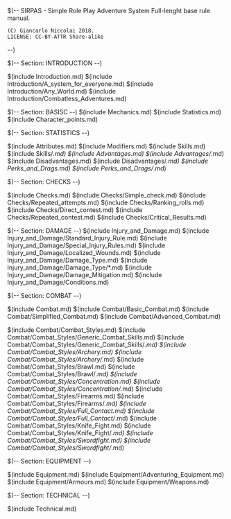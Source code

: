 $(--
	SIRPAS - Simple Role Play Adventure System
	Full-lenght base rule manual.

	(C) Giancarlo Niccolai 2018.
	LICENSE: CC-BY-ATTR Share-alike
--)

$(-- Section: INTRODUCTION --)

$(include Introduction.md)
$(include Introduction/A_system_for_everyone.md)
$(include Introduction/Any_World.md)
$(include Introduction/Combatless_Adventures.md)


$(-- Section: BASISC --)
$(include Mechanics.md)
$(include Statistics.md)
$(include Character_points.md)


$(-- Section: STATISTICS  --)

$(include Attributes.md)
$(include Modifiers.md)
$(include Skills.md)
$(include Skills/*.md)
$(include Advantages.md)
$(include Advantages/*.md)
$(include Disadvantages.md)
$(include Disadvantages/*.md)
$(include Perks_and_Drags.md)
$(include Perks_and_Drags/*.md)

$(-- Section: CHECKS --)

$(include Checks.md)
$(include Checks/Simple_check.md)
$(include Checks/Repeated_attempts.md)
$(include Checks/Ranking_rolls.md)
$(include Checks/Direct_contest.md)
$(include Checks/Repeated_contest.md)
$(include Checks/Critical_Results.md)

$(-- Section: DAMAGE  --)
$(include Injury_and_Damage.md)
$(include Injury_and_Damage/Standard_Injury_Rule.md)
$(include Injury_and_Damage/Special_Injury_Rules.md)
$(include Injury_and_Damage/Localized_Wounds.md)
$(include Injury_and_Damage/Damage_Type.md)
$(include Injury_and_Damage/Damage_Type/*.md)
$(include Injury_and_Damage/Damage_Mitigation.md)
$(include Injury_and_Damage/Conditions.md)

$(-- Section: COMBAT  --)

$(include Combat.md)
$(include Combat/Basic_Combat.md)
$(include Combat/Simplified_Combat.md)
$(include Combat/Advanced_Combat.md)

$(include Combat/Combat_Styles.md)
$(include Combat/Combat_Styles/Generic_Combat_Skills.md)
$(include Combat/Combat_Styles/Generic_Combat_Skills/*.md)
$(include Combat/Combat_Styles/Archery.md)
$(include Combat/Combat_Styles/Archery/*.md)
$(include Combat/Combat_Styles/Brawl.md)
$(include Combat/Combat_Styles/Brawl/*.md)
$(include Combat/Combat_Styles/Concentration.md)
$(include Combat/Combat_Styles/Concentration/*.md)
$(include Combat/Combat_Styles/Firearms.md)
$(include Combat/Combat_Styles/Firearms/*.md)
$(include Combat/Combat_Styles/Full_Contact.md)
$(include Combat/Combat_Styles/Full_Contact/*.md)
$(include Combat/Combat_Styles/Knife_Fight.md)
$(include Combat/Combat_Styles/Knife_Fight/*.md)
$(include Combat/Combat_Styles/Swordfight.md)
$(include Combat/Combat_Styles/Swordfight/*.md)

$(-- Section: EQUIPMENT  --)

$(include Equipment.md)
$(include Equipment/Adventuring_Equipment.md)
$(include Equipment/Armours.md)
$(include Equipment/Weapons.md)

$(-- Section: TECHNICAL  --)

$(include Technical.md)
